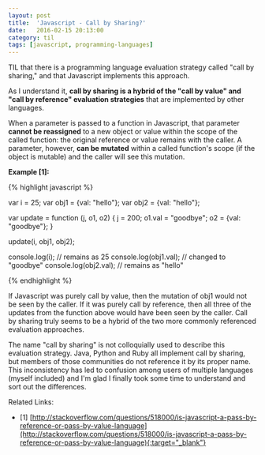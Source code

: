 ```yaml
---
layout: post
title:  'Javascript - Call by Sharing?'
date:   2016-02-15 20:13:00
category: til
tags: [javascript, programming-languages]
---
```


TIL that there is a programming language evaluation strategy called "call by sharing," and that Javascript implements this approach.

As I understand it, __call by sharing is a hybrid of the "call by value" and "call by reference" evaluation strategies__ that are implemented by other languages.

When a parameter is passed to a function in Javascript, that parameter __cannot be reassigned__ to a new object or value within the scope of the called function: the original reference or value remains with the caller. A parameter, however, __can be mutated__ within a called function's scope (if the object is mutable) and the caller will see this mutation.

__Example [1]:__

{% highlight javascript %}

var i = 25;
var obj1 = {val: "hello"};
var obj2 = {val: "hello"};

var update = function (j, o1, o2) {
	j = 200;
	o1.val = "goodbye";
	o2 = {val: "goodbye"};
}

update(i, obj1, obj2);

console.log(i); // remains as 25
console.log(obj1.val); // changed to "goodbye"
console.log(obj2.val); // remains as "hello"

{% endhighlight %}

If Javascript was purely call by value, then the mutation of obj1 would not be seen by the caller. If it was purely call by reference, then all three of the updates from the function above would have been seen by the caller. Call by sharing truly seems to be a hybrid of the two more commonly referenced evaluation approaches.

The name "call by sharing" is not colloquially used to describe this evaluation strategy. Java, Python and Ruby all implement call by sharing, but members of those communities do not reference it by its proper name. This inconsistency has led to confusion among users of multiple languages (myself included) and I'm glad I finally took some time to understand and sort out the differences.

Related Links:

 - [1] [http://stackoverflow.com/questions/518000/is-javascript-a-pass-by-reference-or-pass-by-value-language](http://stackoverflow.com/questions/518000/is-javascript-a-pass-by-reference-or-pass-by-value-language){:target="_blank"}